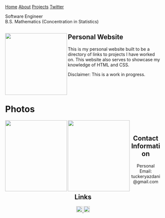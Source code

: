 <html>
<link href="main.css" rel="stylesheet">
<div class="topnav"> 
  <a class="active" href="https://tuckeryazdani.github.io/">Home</a>
  <a href="about.html">About</a>
  <a href="projects.html">Projects</a>
  <a href="twitter.html">Twitter</a>
  </div>
  <div id='1'>
  </div>
<head>
  <div align="left">
    <p class="bio">
      Software Engineer <br>
      B.S. Mathematics (Concentration in Statistics)<br>
    </p>
  </div>
</head>
  <div>
<a href="https://github.com/user-attachments/assets/4f63acd8-40df-4fc3-ac0b-fe1e4e71d68e" target="_blank" ><img src="https://github.com/user-attachments/assets/4f63acd8-40df-4fc3-ac0b-fe1e4e71d68e" class="profile" width="200" height="200" align="left"/></a>
    <h2> Personal Website </h2>
    <p> This is my personal website built to be a directory of links to projects I have worked on. This website also serves to showcase my knowledge of HTML and CSS.</p>
    <p> Disclaimer: This is a work in progress. </p>
  </div>
  <br>
      <br>
      <h1> Photos </h1>
      <a href="https://user-images.githubusercontent.com/84822334/148703247-771b3563-5673-49d2-910d-3812aa07511a.jpg" target="_blank" ><img src="https://github.com/user-attachments/assets/003af456-1171-477c-8e72-4243e2ce3736" class="profile" width="200" height="230" align="left"/></a>
      <a href="https://github.com/user-attachments/assets/95afd1e8-e8a3-4340-a61d-d7a437dfcfb5" target="_blank" ><img src="https://github.com/user-attachments/assets/95afd1e8-e8a3-4340-a61d-d7a437dfcfb5" width="200" height="230" align="left"/></a>
      <br>
  <center>
  <h2> Contact Information </h2>
  <p>Personal Email: tuckeryazdani@gmail.com<br></p>
    <h2> Links </h2>
  <a href="https://www.linkedin.com/in/tuckeryazdani/" target="_blank"><img src="https://user-images.githubusercontent.com/84822334/148589136-9acd742f-e004-4d54-b1b4-181f8bc7dc98.png" class="social" width="20" height="20" title="LinkedIn">
  </a><a href="https://github.com/tuckeryazdani/" target="_blank"><img src="https://user-images.githubusercontent.com/84822334/148658020-ae86cfb7-f259-4503-93fc-156a168d2a9d.png" class="social" width="20" height="20" title="GitHub"></a>
  </center>
</html>
